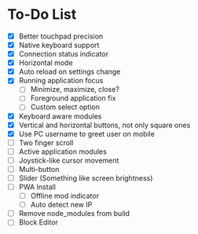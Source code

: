 # To-Do List

- [x] Better touchpad precision
- [x] Native keyboard support
- [x] Connection status indicator
- [x] Horizontal mode
- [x] Auto reload on settings change
- [x] Running application focus
  - [ ] Minimize, maximize, close?
  - [ ] Foreground application fix
  - [ ] Custom select option
- [x] Keyboard aware modules
- [x] Vertical and horizontal buttons, not only square ones
- [x] Use PC username to greet user on mobile
- [ ] Two finger scroll
- [ ] Active application modules
- [ ] Joystick-like cursor movement
- [ ] Multi-button
- [ ] Slider (Something like screen brightness)
- [ ] PWA Install
  - [ ] Offline mod indicator
  - [ ] Auto detect new IP
- [ ] Remove node_modules from build
- [ ] Block Editor
